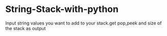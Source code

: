 # String-Stack-with-python
Input string  values you want to add to your stack.get pop,peek and size of the stack as output

